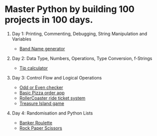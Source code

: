 # Master Python by building 100 projects in 100 days.

1. Day 1: Printing, Commenting, Debugging, String Manipulation and Variables

   - [Band Name generator](https://github.com/sirbmatthews/python_bootcamp/blob/main/Day%201/band_name_generator.py)

2. Day 2: Data Type, Numbers, Operations, Type Conversion, f-Strings

   - [Tip calculator](https://github.com/sirbmatthews/python_bootcamp/blob/main/Day%202/tip_calculator.py)

3. Day 3: Control Flow and Logical Operations

   - [Odd or Even checker](https://github.com/sirbmatthews/python_bootcamp/blob/main/Day%203/odd_or_even.py)
   - [Basic Pizza order app](https://github.com/sirbmatthews/python_bootcamp/blob/main/Day%203/pizza_store.py)
   - [RollerCoaster ride ticket system](https://github.com/sirbmatthews/python_bootcamp/blob/main/Day%203/roller_coster_ticket.py)
   - [Treasure Island game](https://github.com/sirbmatthews/python_bootcamp/blob/main/Day%203/treasure_island.py)

4. Day 4: Randomisation and Python Lists

   - [Banker Roulette](https://github.com/sirbmatthews/python_bootcamp/blob/main/Day%204/banker_roulette.py)
   - [Rock Paper Scissors](https://github.com/sirbmatthews/python_bootcamp/blob/main/Day%204/rock_paper_scissors.py)
